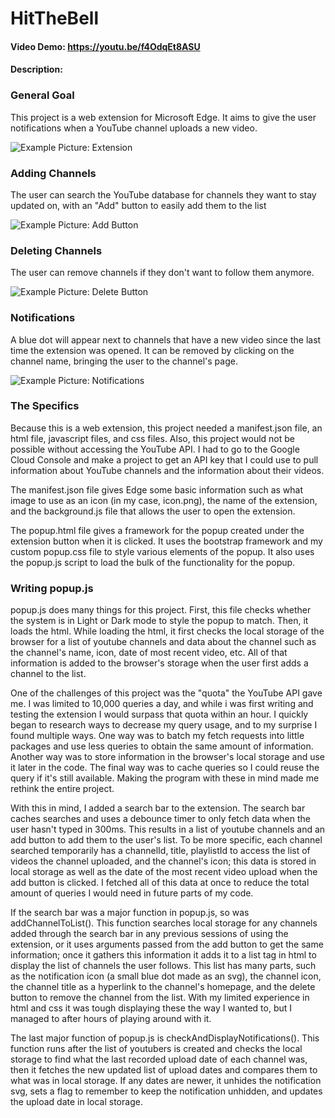 # HitTheBell
#### Video Demo:  https://youtu.be/f4OdqEt8ASU
#### Description:
### **General Goal**
This project is a web extension for Microsoft Edge. It aims to give the user notifications when a YouTube channel uploads a new video.

![Example Picture: Extension](https://raw.githubusercontent.com/GalactoseGalaxy/HitTheBell/examples/example1.jpg)

### **Adding Channels**
The user can search the YouTube database for channels they want to stay updated on, with an "Add" button to easily add them to the list

![Example Picture: Add Button](https://raw.githubusercontent.com/GalactoseGalaxy/HitTheBell/examples/example2.jpg)

### **Deleting Channels**
The user can remove channels if they don't want to follow them anymore.

![Example Picture: Delete Button](https://raw.githubusercontent.com/GalactoseGalaxy/HitTheBell/examples/example3.jpg)

### **Notifications**
A blue dot will appear next to channels that have a new video since the last time the extension was opened. It can be removed by clicking on the channel name, bringing the user to the channel's page.

![Example Picture: Notifications](https://raw.githubusercontent.com/GalactoseGalaxy/HitTheBell/examples/example4.jpg)

### **The Specifics**
Because this is a web extension, this project needed a manifest.json file, an html file, javascript files, and css files. Also, this project would not be possible without accessing the YouTube API. I had to go to the Google Cloud Console and make a project to get an API key that I could use to pull information about YouTube channels and the information about their videos.

The manifest.json file gives Edge some basic information such as what image to use as an icon (in my case, icon.png), the name of the extension, and the background.js file that allows the user to open the extension.

The popup.html file gives a framework for the popup created under the extension button when it is clicked. It uses the bootstrap framework and my custom popup.css file to style various elements of the popup. It also uses the popup.js script to load the bulk of the functionality for the popup.

### **Writing popup.js**
popup.js does many things for this project. First, this file checks whether the system is in Light or Dark mode to style the popup to match. Then, it loads the html. While loading the html, it first checks the local storage of the browser for a list of youtube channels and data about the channel such as the channel's name, icon, date of most recent video, etc. All of that information is added to the browser's storage when the user first adds a channel to the list. 

One of the challenges of this project was the "quota" the YouTube API gave me. I was limited to 10,000 queries a day, and while i was first writing and testing the extension I would surpass that quota within an hour. I quickly began to research ways to decrease my query usage, and to my surprise I found multiple ways. One way was to batch my fetch requests into little packages and use less queries to obtain the same amount of information. Another way was to store information in the browser's local storage and use it later in the code. The final way was to cache queries so I could reuse the query if it's still available. Making the program with these in mind made me rethink the entire project. 

With this in mind, I added a search bar to the extension. The search bar caches searches and uses a debounce timer to only fetch data when the user hasn't typed in 300ms. This results in a list of youtube channels and an add button to add them to the user's list. To be more specific, each channel searched temporarily has a channelId, title, playlistId to access the list of videos the channel uploaded, and the channel's icon; this data is stored in local storage as well as the date of the most recent video upload when the add button is clicked. I fetched all of this data at once to reduce the total amount of queries I would need in future parts of my code. 

If the search bar was a major function in popup.js, so was addChannelToList(). This function searches local storage for any channels added through the search bar in any previous sessions of using the extension, or it uses arguments passed from the add button to get the same information; once it gathers this information it adds it to a list tag in html to display the list of channels the user follows. This list has many parts, such as the notification icon (a small blue dot made as an svg), the channel icon, the channel title as a hyperlink to the channel's homepage, and the delete button to remove the channel from the list. With my limited experience in html and css it was tough displaying these the way I wanted to, but I managed to after hours of playing around with it.

The last major function of popup.js is checkAndDisplayNotifications(). This function runs after the list of youtubers is created and checks the local storage to find what the last recorded upload date of each channel was, then it fetches the new updated list of upload dates and compares them to what was in local storage. If any dates are newer, it unhides the notification svg, sets a flag to remember to keep the notification unhidden, and updates the upload date in local storage.
